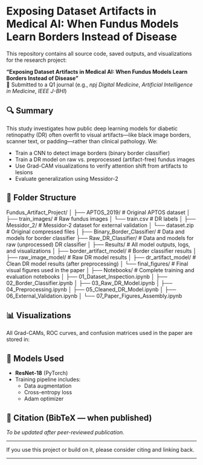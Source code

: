 # Exposing Dataset Artifacts in Medical AI: When Fundus Models Learn Borders Instead of Disease

This repository contains all source code, saved outputs, and visualizations for the research project:

**“Exposing Dataset Artifacts in Medical AI: When Fundus Models Learn Borders Instead of Disease”**  
🔬 Submitted to a Q1 journal (e.g., *npj Digital Medicine*, *Artificial Intelligence in Medicine*, *IEEE J-BHI*)

## 🔍 Summary

This study investigates how public deep learning models for diabetic retinopathy (DR) often overfit to visual artifacts—like black image borders, scanner text, or padding—rather than clinical pathology. We:
- Train a CNN to detect image borders (binary border classifier)
- Train a DR model on raw vs. preprocessed (artifact-free) fundus images
- Use Grad-CAM visualizations to verify attention shift from artifacts to lesions
- Evaluate generalization using Messidor-2

## 📁 Folder Structure

Fundus_Artifact_Project/
│
├── APTOS_2019/                 # Original APTOS dataset
│   ├── train_images/           # Raw fundus images
│   └── train.csv               # DR labels
│
├── Messidor_2/                 # Messidor-2 dataset for external validation
│   └── dataset.zip             # Original compressed files
│
├── Binary_Border_Classifier/   # Data and models for border classifier
├── Raw_DR_Classifier/          # Data and models for raw (unprocessed) DR classifier
│
├── Results/                    # All model outputs, logs, and visualizations
│   ├── border_artifact_model/  # Border classifier results
│   ├── raw_image_model/        # Raw DR model results
│   ├── dr_artifact_model/      # Clean DR model results (after preprocessing)
│   └── final_figures/          # Final visual figures used in the paper
│
├── Notebooks/                  # Complete training and evaluation notebooks
│   ├── 01_Dataset_Inspection.ipynb
│   ├── 02_Border_Classifier.ipynb
│   ├── 03_Raw_DR_Model.ipynb
│   ├── 04_Preprocessing.ipynb
│   ├── 05_Cleaned_DR_Model.ipynb
│   ├── 06_External_Validation.ipynb
│   └── 07_Paper_Figures_Assembly.ipynb



## 📊 Visualizations

All Grad-CAMs, ROC curves, and confusion matrices used in the paper are stored in:

## 🧠 Models Used
- **ResNet-18** (PyTorch)
- Training pipeline includes:
  - Data augmentation
  - Cross-entropy loss
  - Adam optimizer

## 📝 Citation (BibTeX — when published)
*To be updated after peer-reviewed publication.*

---

If you use this project or build on it, please consider citing and linking back.

---

